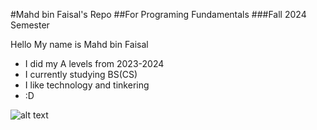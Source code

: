 #Mahd bin Faisal's Repo 
##For Programing Fundamentals 
###Fall 2024 Semester 

Hello My name is Mahd bin Faisal 
- I did my A levels from 2023-2024
- I currently studying BS(CS)
- I like technology and tinkering
- :D

![alt text](https://lh4.googleusercontent.com/proxy/VaiQXoOMu5E7b5iogvJux_27h4_ZcHfiWNrTsmkfqV6NPSXnw-GLO6vgOKGq4O8LYMbaiSpASWTCRQ)

